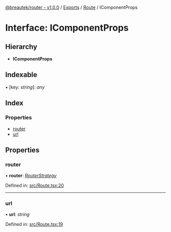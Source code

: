 [@breautek/router - v1.0.0](../README.md) / [Exports](../modules.md) / [Route](../modules/route.md) / IComponentProps

# Interface: IComponentProps

## Hierarchy

* **IComponentProps**

## Indexable

▪ [key: *string*]: *any*

## Index

### Properties

* [router](route.icomponentprops.md#router)
* [url](route.icomponentprops.md#url)

## Properties

### router

• **router**: [*RouterStrategy*](../classes/routerstrategy.routerstrategy-1.md)

Defined in: [src/Route.tsx:20](https://github.com/breautek/router/blob/d7a4785/src/Route.tsx#L20)

___

### url

• **url**: *string*

Defined in: [src/Route.tsx:19](https://github.com/breautek/router/blob/d7a4785/src/Route.tsx#L19)
